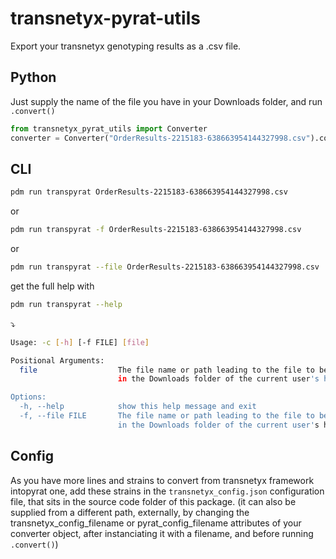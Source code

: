 # transnetyx-pyrat-utils

Export your transnetyx genotyping results as a .csv file.

## Python

Just supply the name of the file you have in your Downloads folder, and run ``.convert()``

```python
from transnetyx_pyrat_utils import Converter
converter = Converter("OrderResults-2215183-638663954144327998.csv").convert()
```

## CLI 

```bash
pdm run transpyrat OrderResults-2215183-638663954144327998.csv
```

or 

```bash
pdm run transpyrat -f OrderResults-2215183-638663954144327998.csv
```

or 

```bash
pdm run transpyrat --file OrderResults-2215183-638663954144327998.csv
```

get the full help with

```bash
pdm run transpyrat --help
```
⤵️
```bash
Usage: -c [-h] [-f FILE] [file]

Positional Arguments:
  file                  The file name or path leading to the file to be converted. By default, the file name is searched for    
                        in the Downloads folder of the current user's home.

Options:
  -h, --help            show this help message and exit
  -f, --file FILE       The file name or path leading to the file to be converted. By default, the file name is searched for    
                        in the Downloads folder of the current user's home.
```

## Config

As you have more lines and strains to convert from transnetyx framework intopyrat one, add these strains in the `transnetyx_config.json` configuration file, that sits in the source code folder of this package. (it can also be supplied from a different path, externally, by changing the transnetyx_config_filename or pyrat_config_filename attributes of your converter object, after instanciating it with a filename, and before running ``.convert()``)